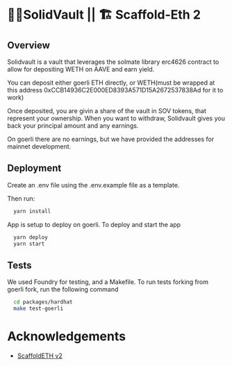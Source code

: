 # 🔮🏦SolidVault || 🏗 Scaffold-Eth 2

## Overview

Solidvault is a vault that leverages the solmate library erc4626 contract to allow for depositing WETH on AAVE and earn yield.

You can deposit either goerli ETH directly, or WETH(must be wrapped at this address 0xCCB14936C2E000ED8393A571D15A2672537838Ad for it to work)

Once deposited, you are givin a share of the vault in SOV tokens, that represent your ownership. When you want to withdraw, Solidvault gives you back your principal amount and any earnings.

On goerli there are no earnings, but we have provided the addresses for mainnet development.

## Deployment

Create an .env file using the .env.example file as a template.

Then run:

```bash
  yarn install
```

App is setup to deploy on goerli. To deploy and start the app

```bash
  yarn deploy
  yarn start
```

## Tests

We used Foundry for testing, and a Makefile.
To run tests forking from goerli fork, run the following command

```bash
  cd packages/hardhat
  make test-goerli
```

# Acknowledgements

- [ScaffoldETH v2](https://github.com/scaffold-eth/se-2)

